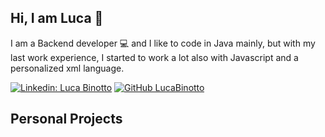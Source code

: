 ## Hi, I am Luca 👋

I am a Backend developer 💻 and I like to code in Java mainly, but with my last work experience, I started to work a lot also with Javascript and a personalized xml language.
<!---
I enjoy building software that I actually use in my life like an expenses manager app (⬇ more below...) or a scraper to buy used goods at the best price (coming soon for you to enjoy 😊). If I'm not sitting in a desk coding away, you'll find me reading or going deep in absolutely useless topics until three in the morning 😂.
-->
[![Linkedin: Luca Binotto](https://img.shields.io/badge/-Luca%20Binotto-blue?logo=Linkedin&logoColor=white&link=https://www.linkedin.com/in/binotto-luca/)](https://www.linkedin.com/in/binotto-luca/)
[![GitHub LucaBinotto](https://img.shields.io/github/followers/LucaBinotto?label=follow&style=social)](https://github.com/LucaBinotto)

## Personal Projects
<!---
### 🥋 ClassDojo  [💻Live Version](https://www.classdojo.ninja) [📄 Repo](https://github.com/class-dojo) 
ClassDojo empowers teachers in virtual classrooms with a selection of tools to gauge student interest and emotional response during lectures. The app leverages Computer Vision to detect emotions of students and extracts information such as mood and attention, that are all displayed in a set of interactive charts, all conveniently fitted into a comprehensive dashboard.

- FE Website & mobile app: React, Nivo, Bootstrap
- BE : Express, Node.js, AWS Rekognition
- Infrastructure : AWS

### 💸 GrouPay  [💻Full Stack Repo ](https://github.com/Fav8/groupay) [ 📱Mobile Repo](https://github.com/Fav8/groupay_mobile)
GrouPay is a full stack tool to manage shared expenses beetween family and friends. Enjoy it through the website or on the go with the mobile version!

#### Tech stack:
- FE Website & mobile app: React, React Native, Bootstrap
- BE : Express, Node.js, MongoDB, Mongoose

### ⚒ JobCOLumn  [🍴Forked Repo ](https://github.com/Fav8/Job-COLumn/) 
As a legacy project, I contributed to Omar Zubaidi's work, JobCOLumn by adding tests, refactoring the code, fixing bugs and adding typescript. 

#### Tech stack:
- FE : React, BlueprintJS
- BE : Express, Node.js, Postgres, Sequelize
-->
